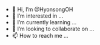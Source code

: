 - 👋 Hi, I’m @HyonsongOH
- 👀 I’m interested in ...
- 🌱 I’m currently learning ...
- 💞️ I’m looking to collaborate on ...
- 📫 How to reach me ...

<!---
HyonsongOH/HyonsongOH is a ✨ special ✨ repository because its `README.md` (this file) appears on your GitHub profile.
You can click the Preview link to take a look at your changes.
--->
